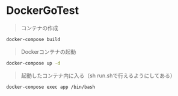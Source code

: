 # DockerGoTest

> コンテナの作成

```sh
docker-compose build
```
> Dockerコンテナの起動

```sh
docker-compose up -d
```

> 起動したコンテナ内に入る（sh run.shで行えるようにしてある）

```sh
docker-compose exec app /bin/bash
```
